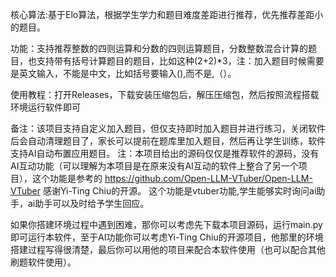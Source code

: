 核心算法:基于Elo算法，根据学生学力和题目难度差距进行推荐，优先推荐差距小的题目。


功能：支持推荐整数的四则运算和分数的四则运算题目，分数整数混合计算的题目，也支持带有括号计算题目的题目，比如这种(2+2)*3，注：加入题目时候需要是英文输入，不能是中文，比如括号要输入(),而不是,（）。

使用教程：打开Releases，下载安装压缩包后，解压压缩包，然后按照流程搭载环境运行软件即可


备注：该项目支持自定义加入题目，但仅支持即时加入题目并进行练习，关闭软件后会自动清理题目了，家长可以提前在题库里加入题目，然后再让学生训练，软件支持AI自动布置应用题目。
注：本项目给出的源码仅仅是推荐软件的源码，没有AI互动功能（可以理解为本项目是在原来没有AI互动的软件上整合了另一个项目），这个功能是参考的
https://github.com/Open-LLM-VTuber/Open-LLM-VTuber
感谢Yi-Ting Chiu的开源。
这个功能是vtuber功能,学生能够实时询问ai助手，ai助手可以及时给予学生回应。

如果你搭建环境过程中遇到困难，那你可以考虑先下载本项目源码，运行main.py即可运行本软件，至于AI功能你可以考虑Yi-Ting Chiu的开源项目，他那里的环境搭建过程写得很清楚，最后你可以用他的项目来配合本软件使用（也可以配合其他刷题软件使用）。
